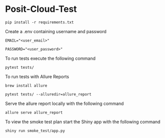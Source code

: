 # Posit-Cloud-Test

`pip install -r requirements.txt`

Create a .env containing username and password

`EMAIL="<user_email>"`

`PASSWORD="<user_password>"`

To run tests execute the following command

`pytest tests/`

To run tests with Allure Reports

`brew install allure`

`pytest tests/ --alluredir=allure_report`

Serve the allure report locally with the following command

`allure serve allure_report`

To view the smoke test plan start the Shiny app with the following command

`shiny run smoke_test/app.py`


